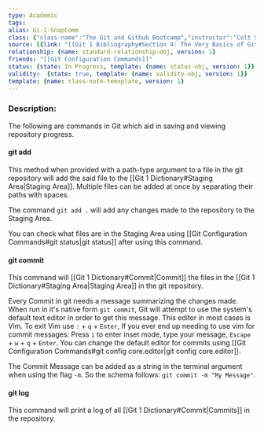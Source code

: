 ```yaml
---
type: Academic
tags:
alias: Gi-1-SnapComm
class: {"class-name":"The Git and Github Bootcamp","instructor":"Colt Steele","medium":"Online Course","start-date":"2023-04-25","online-platform":"Udemy","length":"17 hours","class-alias":"Gi-1","template":{"name":"class-online-course-obj","version":1}}
source: [{link: "[[Git 1 Bibliography#Section 4: The Very Basics of Git: Adding & Committing]]", alias: Sec4-Gi-1, template: {name: bib-source-obj , version: 1}}, {link: "[[Git 1 Bibliography#Section 5: Commits in Detail (And Related Topics)]]", alias: Sec5-Gi-1, template: {name: bib-source-obj , version: 1}}]
relationship: {name: standard-relationship-obj, version: 1}
friends: "[[Git Configuration Commands]]"
status: {state: In Progress, template: {name: status-obj, version: 1}}
validity:  {state: true, template: {name: validity-obj, version: 1}}
template: {name: class-note-temnplate, version: 1}
---
```

### Description: 
The following are commands in Git which aid in saving and viewing repository progress.

#### git add 
This method when provided with a path-type argument to a file in the git repository will add the said file to the [[Git 1 Dictionary#Staging Area|Staging Area]]. Multiple files can be added at once by separating their paths with spaces. 

The command `git add .` will add any changes made to the repository to the Staging Area.

You can check what files are in the Staging Area using [[Git Configuration Commands#git status|git status]] after using this command.

#### git commit 
This command will [[Git 1 Dictionary#Commit|Commit]] the files in the [[Git 1 Dictionary#Staging Area|Staging Area]] in the git repository.

Every Commit in git needs a message summarizing the changes made. When run in it's native form `git commit`, Git will attempt to use the system's default text editor in order to get this message. This editor in most cases is Vim. To exit Vim use `:` + `q` + `Enter`, If you ever end up needing to use vim for commit messages: Press `i` to enter inset mode, type your message, `Escape` + `w` + `q` + `Enter`. You can change the default editor for commits using [[Git Configuration Commands#git config core.editor|git config core.editor]].

The Commit Message can be added as a string in the terminal argument when using the flag `-m`. So the schema follows: `git commit -m "My Message"`.

#### git log
This command will print a log of all [[Git 1 Dictionary#Commit|Commits]] in the repository.